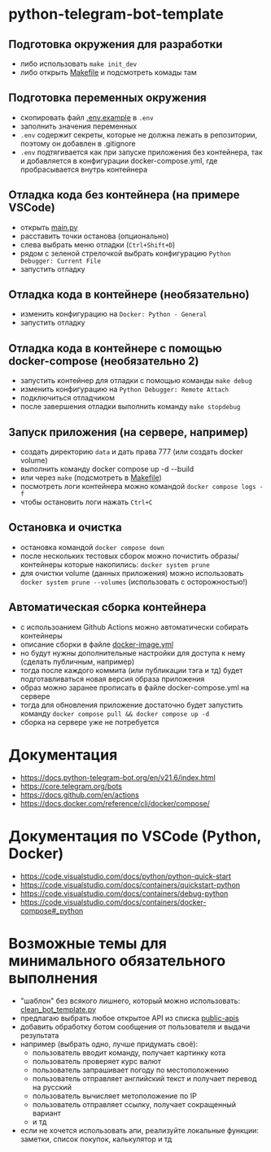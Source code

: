 # python-telegram-bot-template

## Подготовка окружения для разработки
- либо использовать `make init_dev`
- либо открыть [Makefile](Makefile) и подсмотреть комады там

## Подготовка переменных окружения 
- скопировать файл [.env.example](.env.example) в `.env`
- заполнить значения переменных
- `.env` содержит секреты, которые не должна лежать в репозитории, поэтому он добавлен в .gitignore
- `.env` подтягивается как при запуске приложения без контейнера, так и добавляется в конфигурации docker-compose.yml, где пробрасывается внутрь контейнера

## Отладка кода без контейнера (на примере VSCode)
- открыть [main.py](main.py)
- расставить точки останова (опционально)
- слева выбрать меню отладки (`Ctrl+Shift+D`)
- рядом с зеленой стрелочкой выбрать конфигурацию  `Python Debugger: Current File`
- запустить отладку

## Отладка кода в контейнере (необязательно)
- изменить конфигурацию на `Docker: Python - General`
- запустить отладку

## Отладка кода в контейнере с помощью docker-compose (необязательно 2)
- запустить контейнер для отладки с помощью команды `make debug`
- изменить конфигурацию на `Python Debugger: Remote Attach`
- подключиться отладчиком
- после завершения отладки выполнить команду `make stopdebug`

## Запуск приложения (на сервере, например)
- создать директорию `data` и дать права 777 (или создать docker volume)
- выполнить команду docker compose up -d --build
- или через `make` (подсмотреть в [Makefile](Makefile))
- посмотреть логи контейнера можно командой `docker compose logs -f`
- чтобы остановить логи нажать `Ctrl+C`

## Остановка и очистка
- остановка командой `docker compose down`
- после нескольких тестовых сборок можно почистить образы/контейнеры которые накопились: `docker system prune`
- для очистки volume (данных приложения) можно использовать `docker system prune --volumes` (использовать с осторожностью!)

## Автоматическая сборка контейнера
- с использоанием Github Actions можно автоматически собирать контейнеры
- описание сборки в файле [docker-image.yml](.github/workflows/docker-image.yml)
- но будут нужны дополнительные настройки для доступа к нему (сделать публичным, например)
- тогда после каждого коммита (или публикации тэга и тд) будет подготавливаться новая версия образа приложения
- образ можно заранее прописать в файле docker-compose.yml на сервере
- тогда для обновления приложение достаточно будет запустить команду `docker compose pull && docker compose up -d`
- сборка на сервере уже не потребуется

# Документация
- https://docs.python-telegram-bot.org/en/v21.6/index.html
- https://core.telegram.org/bots
- https://docs.github.com/en/actions
- https://docs.docker.com/reference/cli/docker/compose/

# Документация по VSCode (Python, Docker)
- https://code.visualstudio.com/docs/python/python-quick-start
- https://code.visualstudio.com/docs/containers/quickstart-python
- https://code.visualstudio.com/docs/containers/debug-python
- https://code.visualstudio.com/docs/containers/docker-compose#_python

# Возможные темы для минимального обязательного выполнения
- "шаблон" без всякого лишнего, который можно использовать: [clean_bot_template.py](clean_bot_template.py)
- предлагаю выбрать любое открытое API из списка [public-apis](https://github.com/public-apis/public-apis)
- добавить обработку ботом сообщения от пользователя и выдачи результата
- например (выбрать одно, лучше придумать своё):
  - пользователь вводит команду, получает картинку кота
  - пользователь проверяет курс валют
  - пользователь запрашивает погоду по местоположению
  - пользователь отправляет английский текст и получает перевод на русский
  - пользователь вычисляет метоположение по IP
  - пользователь отправляет ссылку, получает сокращенный вариант
  - и тд
- если не хочется использовать апи, реализуйте локальные функции: заметки, список покупок, калькулятор и тд
